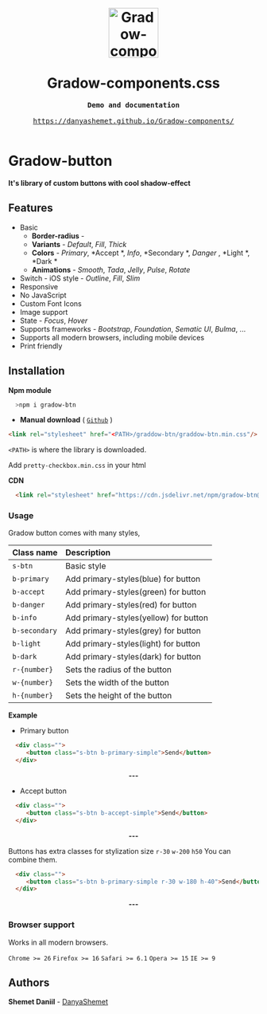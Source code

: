 <h1 align="center">
  <br>
  <a href="https://danyashemet.github.io/Gradow-components/"><img src="logo.png" alt="Gradow-components" width="100"></a>
  <br> <br> Gradow-components.css <br>
</h1>

<div class="highlight highlight-source-shell">
<pre>
<div align="center"><strong >Demo and documentation</strong></div>
<div align="center"><a align="center" href="https://danyashemet.github.io/Gradow-components/">https://danyashemet.github.io/Gradow-components/</a></div>
</pre>
</div>


# Gradow-button

**It's library of custom buttons with cool shadow-effect**

## Features
* Basic
  - **Border-radius**   - 
  - **Variants** - *Default*, *Fill*, *Thick*
  - **Colors** - *Primary*, *Accept *, *Info*, *Secondary *, *Danger* , *Light  *, *Dark * 
  - **Animations** - *Smooth*, *Tada*, *Jelly*, *Pulse*, *Rotate*
 * Switch - iOS style - *Outline*, *Fill*, *Slim*
 * Responsive
 * No JavaScript
 * Custom Font Icons
 * Image support
 * State - *Focus*, *Hover*
 * Supports frameworks - *Bootstrap*, *Foundation*, *Sematic UI*, *Bulma*, ...
 * Supports all modern browsers, including mobile devices
 * Print friendly

## Installation
  
**Npm module**

```sh
  >npm i gradow-btn 
```

- **Manual download** ( [`Github`](https://github.com/DanyaShemet/Gradow-components.git) )

```html
<link rel="stylesheet" href="<PATH>/graddow-btn/graddow-btn.min.css"/>
```
`<PATH>` is where the library is downloaded.

Add `pretty-checkbox.min.css` in your html

 **CDN** 
```html
  <link rel="stylesheet" href="https://cdn.jsdelivr.net/npm/gradow-btn@1.0.7/gradow-btn.min.css"/>
```

### Usage

Gradow button comes with many styles,

| Class name      | Description                             |
| :----------     | :-----------------------                |
| `s-btn`         | Basic style                             |
| `b-primary`     | Add primary-styles(blue) for button     |
| `b-accept`      | Add primary-styles(green) for button    |
| `b-danger`      | Add primary-styles(red) for button      |
| `b-info`        | Add primary-styles(yellow) for button   |
| `b-secondary`   | Add primary-styles(grey) for button     |
| `b-light`       | Add primary-styles(light) for button    |
| `b-dark`        | Add primary-styles(dark) for button     |
| `r-{number}`    | Sets the radius of the button           |
| `w-{number}`    | Sets the width of the button            |
| `h-{number}`    | Sets the height of the button           |


**Example**

  - Primary button

```html
  <div class="">
     <button class="s-btn b-primary-simple">Send</button>
  </div>
```
<div align="center"><strong >---</strong></div>

  - Accept button

```html
  <div class="">
     <button class="s-btn b-accept-simple">Send</button>
  </div>
```
<div align="center"><strong >---</strong></div>

Buttons has extra classes for stylization size `r-30` `w-200` `h50`
You can combine them.

```html
  <div class="">
     <button class="s-btn b-primary-simple r-30 w-180 h-40">Send</button>
  </div>
```
<div align="center"><strong >---</strong></div>

### Browser support

Works in all modern browsers.

`Chrome >= 26` `Firefox >= 16` `Safari >= 6.1` `Opera >= 15` `IE >= 9`

## Authors

**Shemet Daniil** - [DanyaShemet](https://github.com/DanyaShemet)
